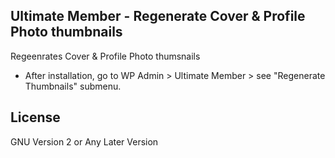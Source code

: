 ## Ultimate Member - Regenerate Cover & Profile Photo thumbnails

Regeenrates Cover & Profile Photo thumsnails

-  After installation, go to WP Admin > Ultimate Member > see "Regenerate Thumbnails" submenu.

## License

GNU Version 2 or Any Later Version
